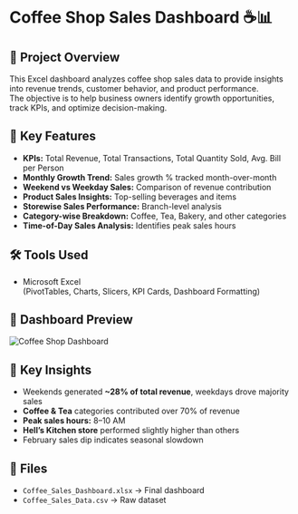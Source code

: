 # Coffee Shop Sales Dashboard ☕📊

## 📌 Project Overview
This Excel dashboard analyzes coffee shop sales data to provide insights into revenue trends, customer behavior, and product performance.  
The objective is to help business owners identify growth opportunities, track KPIs, and optimize decision-making.

## 🎯 Key Features
- **KPIs:** Total Revenue, Total Transactions, Total Quantity Sold, Avg. Bill per Person  
- **Monthly Growth Trend:** Sales growth % tracked month-over-month  
- **Weekend vs Weekday Sales:** Comparison of revenue contribution  
- **Product Sales Insights:** Top-selling beverages and items  
- **Storewise Sales Performance:** Branch-level analysis  
- **Category-wise Breakdown:** Coffee, Tea, Bakery, and other categories  
- **Time-of-Day Sales Analysis:** Identifies peak sales hours  

## 🛠 Tools Used
- Microsoft Excel  
  (PivotTables, Charts, Slicers, KPI Cards, Dashboard Formatting)

## 📸 Dashboard Preview
![Coffee Shop Dashboard](dashboard.png)

## 🚀 Key Insights
- Weekends generated **~28% of total revenue**, weekdays drove majority sales  
- **Coffee & Tea** categories contributed over 70% of revenue  
- **Peak sales hours:** 8–10 AM  
- **Hell’s Kitchen store** performed slightly higher than others  
- February sales dip indicates seasonal slowdown  

## 📂 Files
- `Coffee_Sales_Dashboard.xlsx` → Final dashboard  
- `Coffee_Sales_Data.csv` → Raw dataset  

